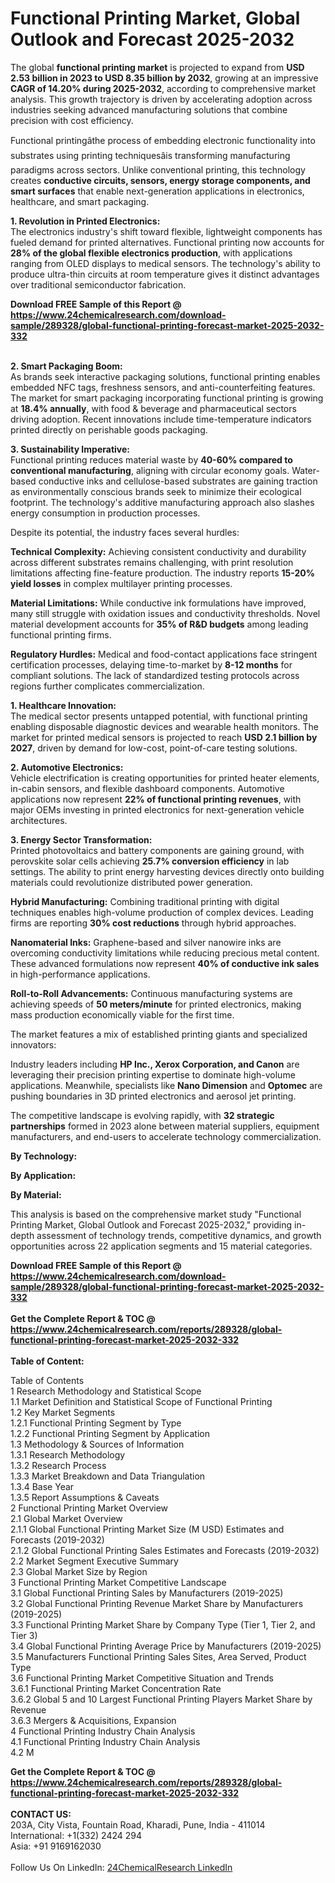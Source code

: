 <h1>Functional Printing Market, Global Outlook and Forecast 2025-2032</h1><p>The global <strong>functional printing market</strong> is projected to expand from <strong>USD 2.53 billion in 2023 to USD 8.35 billion by 2032</strong>, growing at an impressive <strong>CAGR of 14.20% during 2025-2032</strong>, according to comprehensive market analysis. This growth trajectory is driven by accelerating adoption across industries seeking advanced manufacturing solutions that combine precision with cost efficiency.</p><p>Functional printingâthe process of embedding electronic functionality into substrates using printing techniquesâis transforming manufacturing paradigms across sectors. Unlike conventional printing, this technology creates <strong>conductive circuits, sensors, energy storage components, and smart surfaces</strong> that enable next-generation applications in electronics, healthcare, and smart packaging.</p><p><strong>1. Revolution in Printed Electronics:</strong><br>
The electronics industry's shift toward flexible, lightweight components has fueled demand for printed alternatives. Functional printing now accounts for <strong>28% of the global flexible electronics production</strong>, with applications ranging from OLED displays to medical sensors. The technology's ability to produce ultra-thin circuits at room temperature gives it distinct advantages over traditional semiconductor fabrication.</p><div><b>Download FREE Sample of this Report @ 
            <a href="https://www.24chemicalresearch.com/download-sample/289328/global-functional-printing-forecast-market-2025-2032-332">
            https://www.24chemicalresearch.com/download-sample/289328/global-functional-printing-forecast-market-2025-2032-332</a></b></div><br><p><strong>2. Smart Packaging Boom:</strong><br>
As brands seek interactive packaging solutions, functional printing enables embedded NFC tags, freshness sensors, and anti-counterfeiting features. The market for smart packaging incorporating functional printing is growing at <strong>18.4% annually</strong>, with food &amp; beverage and pharmaceutical sectors driving adoption. Recent innovations include time-temperature indicators printed directly on perishable goods packaging.</p><p><strong>3. Sustainability Imperative:</strong><br>
Functional printing reduces material waste by <strong>40-60% compared to conventional manufacturing</strong>, aligning with circular economy goals. Water-based conductive inks and cellulose-based substrates are gaining traction as environmentally conscious brands seek to minimize their ecological footprint. The technology's additive manufacturing approach also slashes energy consumption in production processes.</p><p>Despite its potential, the industry faces several hurdles:</p><p><strong>Technical Complexity:</strong> Achieving consistent conductivity and durability across different substrates remains challenging, with print resolution limitations affecting fine-feature production. The industry reports <strong>15-20% yield losses</strong> in complex multilayer printing processes.</p><p><strong>Material Limitations:</strong> While conductive ink formulations have improved, many still struggle with oxidation issues and conductivity thresholds. Novel material development accounts for <strong>35% of R&amp;D budgets</strong> among leading functional printing firms.</p><p><strong>Regulatory Hurdles:</strong> Medical and food-contact applications face stringent certification processes, delaying time-to-market by <strong>8-12 months</strong> for compliant solutions. The lack of standardized testing protocols across regions further complicates commercialization.</p><p><strong>1. Healthcare Innovation:</strong><br>
The medical sector presents untapped potential, with functional printing enabling disposable diagnostic devices and wearable health monitors. The market for printed medical sensors is projected to reach <strong>USD 2.1 billion by 2027</strong>, driven by demand for low-cost, point-of-care testing solutions.</p><p><strong>2. Automotive Electronics:</strong><br>
Vehicle electrification is creating opportunities for printed heater elements, in-cabin sensors, and flexible dashboard components. Automotive applications now represent <strong>22% of functional printing revenues</strong>, with major OEMs investing in printed electronics for next-generation vehicle architectures.</p><p><strong>3. Energy Sector Transformation:</strong><br>
Printed photovoltaics and battery components are gaining ground, with perovskite solar cells achieving <strong>25.7% conversion efficiency</strong> in lab settings. The ability to print energy harvesting devices directly onto building materials could revolutionize distributed power generation.</p><p><strong>Hybrid Manufacturing:</strong> Combining traditional printing with digital techniques enables high-volume production of complex devices. Leading firms are reporting <strong>30% cost reductions</strong> through hybrid approaches.</p><p><strong>Nanomaterial Inks:</strong> Graphene-based and silver nanowire inks are overcoming conductivity limitations while reducing precious metal content. These advanced formulations now represent <strong>40% of conductive ink sales</strong> in high-performance applications.</p><p><strong>Roll-to-Roll Advancements:</strong> Continuous manufacturing systems are achieving speeds of <strong>50 meters/minute</strong> for printed electronics, making mass production economically viable for the first time.</p><p>The market features a mix of established printing giants and specialized innovators:</p><p>Industry leaders including <strong>HP Inc., Xerox Corporation, and Canon</strong> are leveraging their precision printing expertise to dominate high-volume applications. Meanwhile, specialists like <strong>Nano Dimension</strong> and <strong>Optomec</strong> are pushing boundaries in 3D printed electronics and aerosol jet printing.</p><p>The competitive landscape is evolving rapidly, with <strong>32 strategic partnerships</strong> formed in 2023 alone between material suppliers, equipment manufacturers, and end-users to accelerate technology commercialization.</p><p><strong>By Technology:</strong></p><p><strong>By Application:</strong></p><p><strong>By Material:</strong></p><p>This analysis is based on the comprehensive market study "Functional Printing Market, Global Outlook and Forecast 2025-2032," providing in-depth assessment of technology trends, competitive dynamics, and growth opportunities across 22 application segments and 15 material categories.</p><div><b>Download FREE Sample of this Report @ 
            <a href="https://www.24chemicalresearch.com/download-sample/289328/global-functional-printing-forecast-market-2025-2032-332">
            https://www.24chemicalresearch.com/download-sample/289328/global-functional-printing-forecast-market-2025-2032-332</a></b></div><br><div><b>Get the Complete Report & TOC @ 
            <a href="https://www.24chemicalresearch.com/reports/289328/global-functional-printing-forecast-market-2025-2032-332">
            https://www.24chemicalresearch.com/reports/289328/global-functional-printing-forecast-market-2025-2032-332</a></b></div><br>
            <b>Table of Content:</b><p>Table of Contents<br />
1 Research Methodology and Statistical Scope<br />
1.1 Market Definition and Statistical Scope of Functional Printing<br />
1.2 Key Market Segments<br />
1.2.1 Functional Printing Segment by Type<br />
1.2.2 Functional Printing Segment by Application<br />
1.3 Methodology & Sources of Information<br />
1.3.1 Research Methodology<br />
1.3.2 Research Process<br />
1.3.3 Market Breakdown and Data Triangulation<br />
1.3.4 Base Year<br />
1.3.5 Report Assumptions & Caveats<br />
2 Functional Printing Market Overview<br />
2.1 Global Market Overview<br />
2.1.1 Global Functional Printing Market Size (M USD) Estimates and Forecasts (2019-2032)<br />
2.1.2 Global Functional Printing Sales Estimates and Forecasts (2019-2032)<br />
2.2 Market Segment Executive Summary<br />
2.3 Global Market Size by Region<br />
3 Functional Printing Market Competitive Landscape<br />
3.1 Global Functional Printing Sales by Manufacturers (2019-2025)<br />
3.2 Global Functional Printing Revenue Market Share by Manufacturers (2019-2025)<br />
3.3 Functional Printing Market Share by Company Type (Tier 1, Tier 2, and Tier 3)<br />
3.4 Global Functional Printing Average Price by Manufacturers (2019-2025)<br />
3.5 Manufacturers Functional Printing Sales Sites, Area Served, Product Type<br />
3.6 Functional Printing Market Competitive Situation and Trends<br />
3.6.1 Functional Printing Market Concentration Rate<br />
3.6.2 Global 5 and 10 Largest Functional Printing Players Market Share by Revenue<br />
3.6.3 Mergers & Acquisitions, Expansion<br />
4 Functional Printing Industry Chain Analysis<br />
4.1 Functional Printing Industry Chain Analysis<br />
4.2 M</p><div><b>Get the Complete Report & TOC @ 
            <a href="https://www.24chemicalresearch.com/reports/289328/global-functional-printing-forecast-market-2025-2032-332">
            https://www.24chemicalresearch.com/reports/289328/global-functional-printing-forecast-market-2025-2032-332</a></b></div><br><b>CONTACT US:</b><br>
            203A, City Vista, Fountain Road, Kharadi, Pune, India - 411014<br>
            International: +1(332) 2424 294<br>
            Asia: +91 9169162030 <br><br>
            Follow Us On LinkedIn: <a href="https://www.linkedin.com/company/24chemicalresearch/">24ChemicalResearch LinkedIn</a>